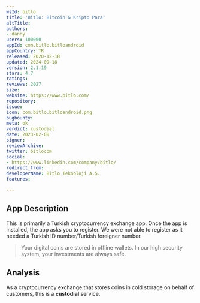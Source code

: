 ```yaml
---
wsId: bitlo
title: 'Bitlo: Bitcoin & Kripto Para'
altTitle: 
authors:
- danny
users: 100000
appId: com.bitlo.bitloandroid
appCountry: TR
released: 2020-12-18
updated: 2024-09-18
version: 2.1.19
stars: 4.7
ratings: 
reviews: 2027
size: 
website: https://www.bitlo.com/
repository: 
issue: 
icon: com.bitlo.bitloandroid.png
bugbounty: 
meta: ok
verdict: custodial
date: 2023-02-08
signer: 
reviewArchive: 
twitter: bitlocom
social:
- https://www.linkedin.com/company/bitlo/
redirect_from: 
developerName: Bitlo Teknoloji A.Ş.
features: 

---
```


## App Description 

This is primarily a Turkish cryptocurrency exchange app. Once the app is installed, the app asks you to register. We were not able to register as it needed a Turkish ID number/Turkish foreigner number. 

> Your digital coins are stored in offline wallets. In our high security system, your investments are always safe.

## Analysis 

As a cryptocurrency exchange that stores coins in cold storage on behalf of customers, this is a **custodial** service.
